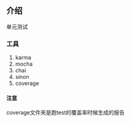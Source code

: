 介绍
---
单元测试

### 工具
1. karma
2. mocha	
3. chai	
4. sinon	
5. coverage

#### 注意
coverage文件夹是跑test的覆盖率时候生成的报告
